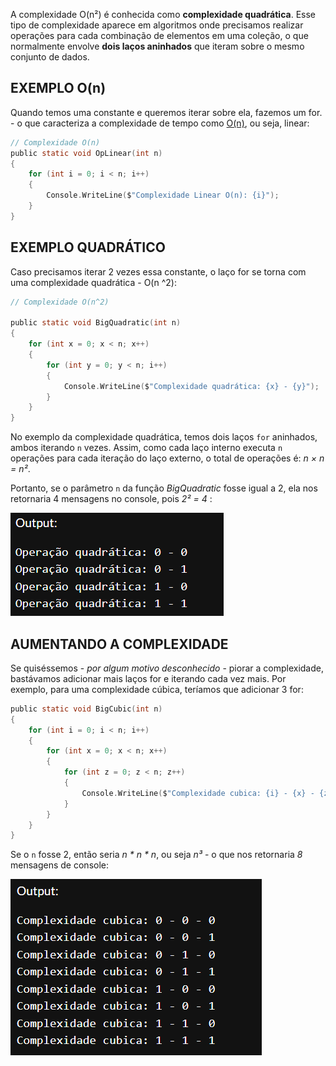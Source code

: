 A complexidade O(n²) é conhecida como **complexidade quadrática**. Esse tipo de complexidade aparece em algoritmos onde precisamos realizar operações para cada combinação de elementos em uma coleção, o que normalmente envolve **dois laços aninhados** que iteram sobre o mesmo conjunto de dados.


## **EXEMPLO O(n)**
Quando temos uma constante e queremos iterar sobre ela, fazemos um for. - o que caracteriza a complexidade de tempo como [O(n)](O(n).md), ou seja, linear: 

```c sharp
// Complexidade O(n)
public static void OpLinear(int n) 
{
	for (int i = 0; i < n; i++) 
	{
		Console.WriteLine($"Complexidade Linear O(n): {i}");
	}
}
```


## **EXEMPLO QUADRÁTICO**
Caso precisamos iterar 2 vezes essa constante, o laço for se torna com uma complexidade quadrática - O(n ^2):

```c sharp
// Complexidade O(n^2)

public static void BigQuadratic(int n)
{
	for (int x = 0; x < n; x++)
	{
		for (int y = 0; y < n; i++)
		{
			Console.WriteLine($"Complexidade quadrática: {x} - {y}");
		}
	}
}
```

No exemplo da complexidade quadrática, temos dois laços `for` aninhados, ambos iterando `n` vezes. Assim, como cada laço interno executa `n` operações para cada iteração do laço externo, o total de operações é:
*n × n = n²*. 

Portanto, se o parâmetro `n` da função *BigQuadratic* fosse igual a 2, ela nos retornaria 4 mensagens no console, pois *2² = 4* :

![](../../../Images/Programming%20Concepts/Big%20O%20Notation/Pasted%20image%2020241113215338.png)



## **AUMENTANDO A COMPLEXIDADE**
Se quiséssemos - *por algum motivo desconhecido* - piorar a complexidade, bastávamos adicionar mais laços for e iterando cada vez mais. Por exemplo, para uma complexidade cúbica, teríamos que adicionar 3 for:

```c sharp
public static void BigCubic(int n) 
{
	for (int i = 0; i < n; i++)
	{
		for (int x = 0; x < n; x++)
		{
			for (int z = 0; z < n; z++)
			{
				Console.WriteLine($"Complexidade cubica: {i} - {x} - {z}");
			}
		}
	}
}
```

 Se o `n` fosse 2, então seria *n * n * n*, ou seja *n³* - o que nos retornaria *8* mensagens de console:
 
![](../../../Images/Programming%20Concepts/Big%20O%20Notation/Pasted%20image%2020241113221256.png)
